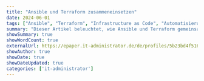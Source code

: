 ```yaml
---
title: "Ansible und Terraform zusammeneinsetzen"
date: 2024-06-01
tags: ["Ansible", "Terraform", "Infrastructure as Code", "Automatisierung"]
summary: "Dieser Artikel beleuchtet, wie Ansible und Terraform gemeinsam eingesetzt werden können, um das Infrastrukturmanagement zu optimieren und Automatisierungsprozesse zu verbessern."
showSummary: true
showWordCount: true
externalUrl: https://epaper.it-administrator.de/de/profiles/5b23bd4f5165-it-administrator/editions/ausgabe-06-2024
showAuthor: true
showDate: true
showDateUpdated: true
categories: ['it-administrator']
---
```

